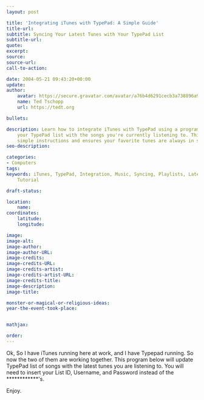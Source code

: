 ```yaml
---
layout: post

title: 'Integrating iTunes with TypePad: A Simple Guide'
title-url:
subtitle: Syncing Your Latest Tunes with Your TypePad List
subtitle-url:
quote:
excerpt:
source:
source-url:
call-to-action:

date: 2004-05-21 09:43:20+00:00
update:
author:
    avatar: https://secure.gravatar.com/avatar/a76b4d6291cecb3a738896a971bfb903?s=512&d=mp&r=g
    name: Ted Tschopp
    url: https://tedt.org

bullets:

description: Learn how to integrate iTunes with TypePad using a program that updates
    your TypePad list with the songs you're currently listening to. This guide offers
    simple instructions and ensures your favorite tunes are always in sync
seo-description:

categories:
- Computers
tags:
keywords: iTunes, TypePad, Integration, Music, Syncing, Playlists, Latest Tunes, Guide,
    Tutorial

draft-status:

location:
    name:
coordinates:
    latitude:
    longitude:

image:
image-alt:
image-author:
image-author-URL:
image-credits:
image-credits-URL:
image-credits-artist:
image-credits-artist-URL:
image-credits-title:
image-description:
image-title:

monster-or-magical-or-religious-ideas:
year-the-event-took-place:


mathjax:

order:
---
```

Ok, So I have iTunes running here at work, and I have Typepad running. So now the two of them are working together. This program below will update TypePad list of songs with the latest tunes you are listening to. You will need to insert your List ID, Username, and Password instead of the ************'s.

Enjoy.


<script src="https://gist.github.com/TedTschopp/43e73fa49d77484d457d4d352a84289a.js"></script>
